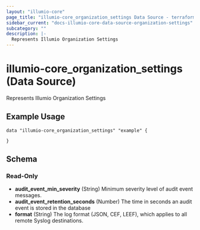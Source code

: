 ```yaml
---
layout: "illumio-core"
page_title: "illumio-core_organization_settings Data Source - terraform-provider-illumio-core"
sidebar_current: "docs-illumio-core-data-source-organization-settings"
subcategory: ""
description: |-
  Represents Illumio Organization Settings
---
```


# illumio-core_organization_settings (Data Source)

Represents Illumio Organization Settings

Example Usage
------------

```hcl
data "illumio-core_organization_settings" "example" {
  
}
```

## Schema

### Read-Only

- **audit_event_min_severity** (String) Minimum severity level of audit event messages.
- **audit_event_retention_seconds** (Number) The time in seconds an audit event is stored in the database
- **format** (String) The log format (JSON, CEF, LEEF), which applies to all remote Syslog destinations.



